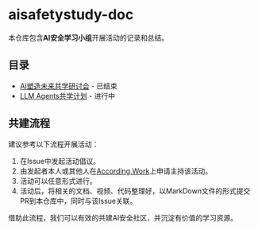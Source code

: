 # aisafetystudy-doc

本仓库包含**AI安全学习小组**开展活动的记录和总结。

## 目录
- [AI塑造未来共学研讨会](seminar-01.md) - 已结束
- [LLM Agents共学计划](course-01-llm-agents.md) - 进行中

## 共建流程
建议参考以下流程开展活动：

1. 在Issue中发起活动倡议。
2. 由发起者本人或其他人在[According.Work](https://according.work/projects/681d7b36c8e2d5a20329b500?projectName=aisafetystudy-doc)上申请主持该活动。
3. 活动可以任意形式进行。
4. 活动后，将相关的文档、视频、代码整理好，以MarkDown文件的形式提交PR到本仓库中，同时与该Issue关联。

借助此流程，我们可以有效的共建AI安全社区，并沉淀有价值的学习资源。
